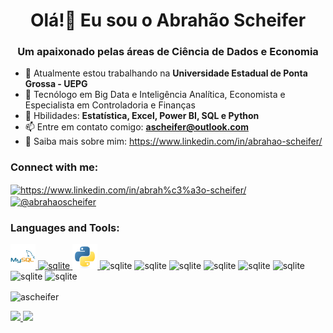 <h1 align="center">Olá!👋 Eu sou o Abrahão Scheifer</h1>
<h3 align="center">Um apaixonado pelas áreas de Ciência de Dados e Economia</h3>

- 🔭 Atualmente estou trabalhando na **Universidade Estadual de Ponta Grossa - UEPG**
- 🌱 Tecnólogo em Big Data e Inteligência Analítica, Economista e Especialista em Controladoria e Finanças
- 💬 Hbilidades: **Estatística, Excel, Power BI, SQL e Python**
- 📫 Entre em contato comigo: **ascheifer@outlook.com**
- 📄 Saiba mais sobre mim: https://www.linkedin.com/in/abrahao-scheifer/

<h3 align="left">Connect with me:</h3>
<p align="left">
<a href="https://linkedin.com/in/https://www.linkedin.com/in/abrah%c3%a3o-scheifer/" target="blank"><img align="center" src="https://raw.githubusercontent.com/rahuldkjain/github-profile-readme-generator/master/src/images/icons/Social/linked-in-alt.svg" alt="https://www.linkedin.com/in/abrah%c3%a3o-scheifer/" height="30" width="40" /></a>
<a href="https://instagram.com/@abrahaoscheifer" target="blank"><img align="center" src="https://raw.githubusercontent.com/rahuldkjain/github-profile-readme-generator/master/src/images/icons/Social/instagram.svg" alt="@abrahaoscheifer" height="30" width="40" /></a>
</p>

<h3 align="left">Languages and Tools:</h3>
<p align="left"> <a href="https://www.mysql.com/" target="_blank" rel="noreferrer"> <img src="https://raw.githubusercontent.com/devicons/devicon/master/icons/mysql/mysql-original-wordmark.svg" alt="mysql" width="40" height="40"/> </a> 
<a href="https://www.sqlite.org/" target="_blank" rel="noreferrer"> <img src="https://www.vectorlogo.zone/logos/sqlite/sqlite-icon.svg" alt="sqlite" width="40" height="40"/> </a>
<a href="https://www.python.org" target="_blank" rel="noreferrer"> <img src="https://raw.githubusercontent.com/devicons/devicon/master/icons/python/python-original.svg" alt="python" width="40" height="40"/> </a>
<img src="https://cdn.jsdelivr.net/gh/devicons/devicon/icons/jupyter/jupyter-original.svg" alt="sqlite" width="40" height="40" />
<img src="https://cdn.jsdelivr.net/gh/devicons/devicon/icons/vscode/vscode-original-wordmark.svg" alt="sqlite" width="40" height="40"/>
<img src="https://cdn.jsdelivr.net/gh/devicons/devicon/icons/pycharm/pycharm-original-wordmark.svg" alt="sqlite" width="40" height="40"/>
<img src="https://cdn.jsdelivr.net/gh/devicons/devicon/icons/neo4j/neo4j-original-wordmark.svg" alt="sqlite" width="40" height="40"/>
<img src="https://cdn.jsdelivr.net/gh/devicons/devicon/icons/docker/docker-plain-wordmark.svg" alt="sqlite" width="40" height="40"/>
<img src="https://cdn.jsdelivr.net/gh/devicons/devicon/icons/canva/canva-original.svg" alt="sqlite" width="40" height="40" />
<img src="https://cdn.jsdelivr.net/gh/devicons/devicon/icons/figma/figma-original.svg" alt="sqlite" width="40" height="40" />
<img src="https://images.ctfassets.net/te2janzw7nut/7Eq5Ka08qm8SSCRrzxzZqB/c59c8e54d042b383fabff63604acf472/Microsoft-Power-BI_logo.webp" alt="sqlite" width="80" height="40" />





<p><img align="center" src="https://github-readme-stats.vercel.app/api/top-langs?username=ascheifer&show_icons=true&locale=en&layout=compact" alt="ascheifer" /></p>

<div> 
  <a href="https://github.com/ascheifer">
  <img height="180em" src="https://github-readme-stats.vercel.app/api?username=ascheifer&show_icons=true&theme=dark&include_all_commits=true&count_private=true"/>
  <img height="180em" src="https://github-readme-stats.vercel.app/api/top-langs/?username=ascheifer&layout=compact&langs_count=16&theme=dark"/>
